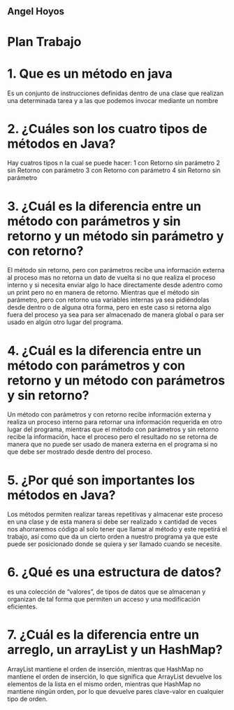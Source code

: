 ## Angel Hoyos
# Plan Trabajo
# 1. Que es un método en java
Es un conjunto de instrucciones definidas dentro de una clase que realizan una determinada tarea y a las que podemos invocar mediante un nombre

# 2. ¿Cuáles son los cuatro tipos de métodos en Java?
Hay cuatros tipos n la cual se puede hacer:
1 con Retorno sin parámetro
2 sin Retorno con parámetro
3 con Retorno con parámetro
4 sin Retorno sin parámetro

# 3. ¿Cuál es la diferencia entre un método con parámetros y sin retorno y un método sin parámetro y con retorno?
El método sin retorno, pero con parámetros recibe una información externa al proceso mas no retorna un dato de vuelta si no que realiza el proceso interno y si necesita enviar algo lo hace directamente desde adentro como un print pero no en manera de retorno. Mientras que el método sin parámetro, pero con retorno usa variables internas ya sea pidiéndolas desde dentro o de alguna otra forma, pero en este caso si retorna algo fuera del proceso ya sea para ser almacenado de manera global o para ser usado en algún otro lugar del programa.

# 4. ¿Cuál es la diferencia entre un método con parámetros y con retorno y un método con parámetros y sin retorno?
Un método con parámetros y con retorno recibe información externa y realiza un proceso interno para retornar una información requerida en otro lugar del programa, mientras que el método con parámetros y sin retorno recibe la información, hace el proceso pero el resultado no se retorna de manera que no puede ser usado de manera externa en el programa si no que debe ser mostrado desde dentro del proceso.

# 5. ¿Por qué son importantes los métodos en Java?
Los métodos permiten realizar tareas repetitivas y almacenar este proceso en una clase y de esta manera si debe ser realizado x cantidad de veces nos ahorraremos código al solo tener que llamar al método y este repetirá el trabajo, así como que da un cierto orden a nuestro programa ya que este puede ser posicionado donde se quiera y ser llamado cuando se necesite.

# 6. ¿Qué es una estructura de datos?
es una colección de “valores”, de tipos de datos que se almacenan y organizan de tal forma que permiten un acceso y una modificación eficientes.

# 7. ¿Cuál es la diferencia entre un arreglo, un arrayList y un HashMap?
ArrayList mantiene el orden de inserción, mientras que HashMap no mantiene el orden de inserción, lo que significa que ArrayList devuelve los elementos de la lista en el mismo orden, mientras que HashMap no mantiene ningún orden, por lo que devuelve pares clave-valor en cualquier tipo de orden.
